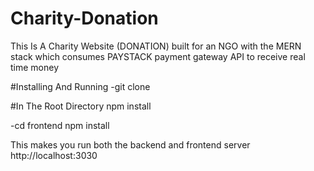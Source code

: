 # Charity-Donation
This Is A Charity Website (DONATION) built for an NGO with the MERN stack which consumes PAYSTACK payment gateway API to receive real time money

#Installing And Running
-git clone

#In The Root Directory
 npm install

-cd frontend
  npm install

This makes you run both the backend and frontend server
http://localhost:3030
